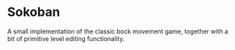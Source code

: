 # Sokoban

A small implementation of the classic bock movement game, together with a bit of primitive level editing functionality. 